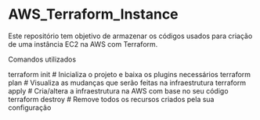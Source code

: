 # AWS_Terraform_Instance
 Este repositório tem objetivo de armazenar os códigos usados para criação de uma instância EC2 na AWS com Terraform. 

Comandos utilizados

terraform init    # Inicializa o projeto e baixa os plugins necessários
terraform plan    # Visualiza as mudanças que serão feitas na infraestrutura
terraform apply   # Cria/altera a infraestrutura na AWS com base no seu código
terraform destroy # Remove todos os recursos criados pela sua configuração